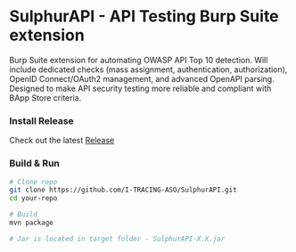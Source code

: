 # SulphurAPI  - API Testing Burp Suite extension

Burp Suite extension for automating OWASP API Top 10 detection. Will include dedicated checks (mass assignment, authentication, authorization), OpenID Connect/OAuth2 management, and advanced OpenAPI parsing. Designed to make API security testing more reliable and compliant with BApp Store criteria.

### Install Release

Check out the latest [Release](https://github.com/I-TRACING-ASO/SulphurAPI/releases/latest)

### Build & Run
```zsh
# Clone repo
git clone https://github.com/I-TRACING-ASO/SulphurAPI.git
cd your-repo

# Build
mvn package

# Jar is located in target folder - SulphurAPI-X.X.jar
```
